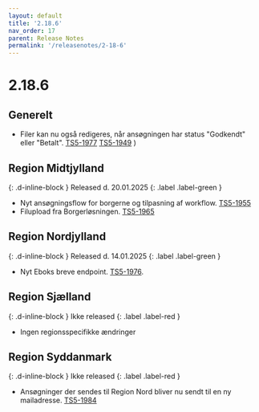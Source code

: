 ```yaml
---
layout: default
title: '2.18.6'
nav_order: 17
parent: Release Notes
permalink: '/releasenotes/2-18-6'
---
```


# 2.18.6

## Generelt
- Filer kan nu også redigeres, når ansøgningen har status "Godkendt" eller "Betalt". [TS5-1977](https://sd.trifork.com/browse/TS5-1977) [TS5-1949](https://sd.trifork.com/browse/TS5-1949) )

## Region Midtjylland
{: .d-inline-block }
Released d. 20.01.2025
{: .label .label-green }
- Nyt ansøgningsflow for borgerne og tilpasning af workflow. [TS5-1955](https://sd.trifork.com/browse/TS5-1955)
- Filupload fra Borgerløsningen. [TS5-1965](https://sd.trifork.com/browse/TS5-1965)
  
## Region Nordjylland
{: .d-inline-block }
Released d. 14.01.2025
{: .label .label-green }
- Nyt Eboks breve endpoint. [TS5-1976](https://sd.trifork.com/browse/TS5-1976).

## Region Sjælland
{: .d-inline-block }
Ikke released
{: .label .label-red }
- Ingen regionsspecifikke ændringer

## Region Syddanmark
{: .d-inline-block }
Ikke released
{: .label .label-red }
- Ansøgninger der sendes til Region Nord bliver nu sendt til en ny mailadresse. [TS5-1984](https://sd.trifork.com/browse/TS5-1984)
